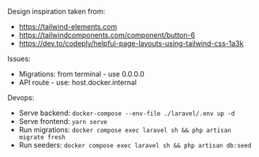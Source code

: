 Design inspiration taken from:  
- https://tailwind-elements.com
- https://tailwindcomponents.com/component/button-6
- https://dev.to/codeply/helpful-page-layouts-using-tailwind-css-1a3k

Issues:
- Migrations: from terminal - use 0.0.0.0
- API route - use: host.docker.internal

Devops:
- Serve backend: `docker-compose --env-file ./laravel/.env up -d`
- Serve frontend: `yarn serve`
- Run migrations: `docker compose exec laravel sh && php artisan migrate fresh`
- Run seeders: `docker compose exec laravel sh && php artisan db:seed`